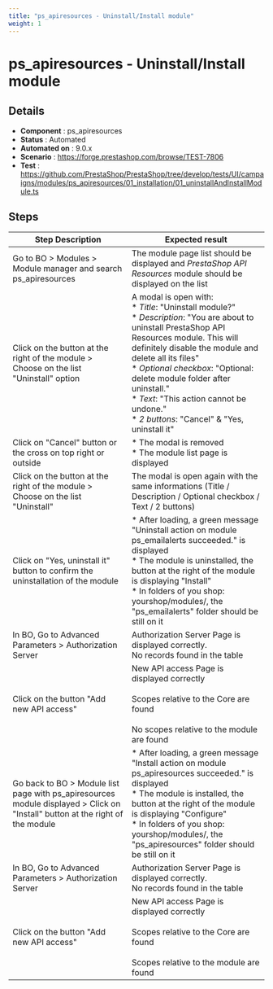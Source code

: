 ```yaml
---
title: "ps_apiresources - Uninstall/Install module"
weight: 1
---
```


# ps_apiresources - Uninstall/Install module
## Details
* **Component** : ps_apiresources
* **Status** : Automated
* **Automated on** : 9.0.x
* **Scenario** : https://forge.prestashop.com/browse/TEST-7806
* **Test** : https://github.com/PrestaShop/PrestaShop/tree/develop/tests/UI/campaigns/modules/ps_apiresources/01_installation/01_uninstallAndInstallModule.ts

## Steps
| Step Description | Expected result |
| ----- | ----- |
| Go to BO > Modules > Module manager and search ps_apiresources | The module page list should be displayed and *PrestaShop API Resources* module should be displayed on the list |
| Click on the button at the right of the module > Choose on the list "Uninstall" option | A modal is open with:<br> * *Title*: "Uninstall module?"<br> * *Description*: "You are about to uninstall PrestaShop API Resources module. This will definitely disable the module and delete all its files"<br> * *Optional* *checkbox*: "Optional: delete module folder after uninstall."<br> * *Text*: "This action cannot be undone."<br> * *2 buttons*: "Cancel" & "Yes, uninstall it" |
| Click on "Cancel" button or the cross on top right or outside | * The modal is removed<br> * The module list page is displayed |
| Click on the button at the right of the module > Choose on the list "Uninstall" | The modal is open again with the same informations (Title / Description / Optional checkbox / Text / 2 buttons) |
| Click on "Yes, uninstall it" button to confirm the uninstallation of the module | * After loading, a green message "Uninstall action on module ps_emailalerts succeeded." is displayed<br> * The module is uninstalled, the button at the right of the module is displaying "Install"<br> * In folders of you shop: yourshop/modules/, the "ps_emailalerts" folder should be still on it |
| In BO, Go to Advanced Parameters > Authorization Server | Authorization Server Page is displayed correctly.<br>No records found in the table |
| Click on the button "Add new API access" | New API access Page is displayed correctly<br><br>Scopes relative to the Core are found<br><br>No scopes relative to the module are found |
| Go back to BO > Module list page with ps_apiresources module displayed > Click on "Install" button at the right of the module | * After loading, a green message "Install action on module ps_apiresources succeeded." is displayed<br> * The module is installed, the button at the right of the module is displaying "Configure"<br> * In folders of you shop: yourshop/modules/, the "ps_apiresources" folder should be still on it |
| In BO, Go to Advanced Parameters > Authorization Server | Authorization Server Page is displayed correctly.<br>No records found in the table |
| Click on the button "Add new API access" | New API access Page is displayed correctly<br><br>Scopes relative to the Core are found<br><br>Scopes relative to the module are found |